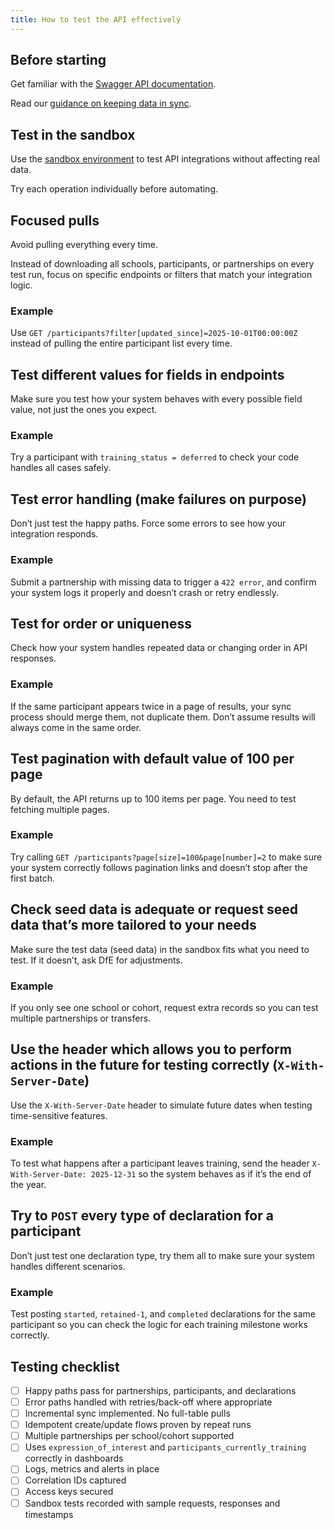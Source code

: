 ```yaml
---
title: How to test the API effectively
---
```


## Before starting 

Get familiar with the [Swagger API documentation](/api/docs/v3). 

Read our [guidance on keeping data in sync](/api/guidance/keeping-data-in-sync). 

## Test in the sandbox

Use the [sandbox environment](/api) to test API integrations without affecting real data. 

Try each operation individually before automating. 

## Focused pulls 

Avoid pulling everything every time. 
 
Instead of downloading all schools, participants, or partnerships on every test run, focus on specific endpoints or filters that match your integration logic. 
 
### Example 

Use `GET /participants?filter[updated_since]=2025-10-01T00:00:00Z` instead of pulling the entire participant list every time. 

## Test different values for fields in endpoints 

Make sure you test how your system behaves with every possible field value, not just the ones you expect. 

### Example 

Try a participant with `training_status = deferred` to check your code handles all cases safely. 

## Test error handling (make failures on purpose) 

Don’t just test the happy paths. Force some errors to see how your integration responds. 
 
### Example 

Submit a partnership with missing data to trigger a `422 error`, and confirm your system logs it properly and doesn’t crash or retry endlessly. 

## Test for order or uniqueness 

Check how your system handles repeated data or changing order in API responses. 

### Example 

If the same participant appears twice in a page of results, your sync process should merge them, not duplicate them. Don’t assume results will always come in the same order. 

## Test pagination with default value of 100 per page 

By default, the API returns up to 100 items per page. You need to test fetching multiple pages. 
 
### Example 

Try calling `GET /participants?page[size]=100&page[number]=2` to make sure your system correctly follows pagination links and doesn’t stop after the first batch. 

## Check seed data is adequate or request seed data that’s more tailored to your needs 

Make sure the test data (seed data) in the sandbox fits what you need to test. If it doesn’t, ask DfE for adjustments. 

### Example 

If you only see one school or cohort, request extra records so you can test multiple partnerships or transfers. 

## Use the header which allows you to perform actions in the future for testing correctly (`X-With-Server-Date`) 

Use the `X-With-Server-Date` header to simulate future dates when testing time-sensitive features. 

### Example 

To test what happens after a participant leaves training, send the header `X-With-Server-Date: 2025-12-31` so the system behaves as if it’s the end of the year. 

## Try to `POST` every type of declaration for a participant 
Don’t just test one declaration type, try them all to make sure your system handles different scenarios. 

### Example 

Test posting `started`, `retained-1`, and `completed` declarations for the same participant so you can check the logic for each training milestone works correctly. 

## Testing checklist 

- [ ] Happy paths pass for partnerships, participants, and declarations 
- [ ] Error paths handled with retries/back-off where appropriate 
- [ ] Incremental sync implemented. No full-table pulls 
- [ ] Idempotent create/update flows proven by repeat runs 
- [ ] Multiple partnerships per school/cohort supported 
- [ ] Uses `expression_of_interest` and `participants_currently_training` correctly in dashboards 
- [ ] Logs, metrics and alerts in place 
- [ ] Correlation IDs captured 
- [ ] Access keys secured 
- [ ] Sandbox tests recorded with sample requests, responses and timestamps 
